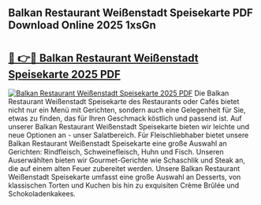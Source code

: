 ## Balkan Restaurant Weißenstadt Speisekarte PDF Download Online 2025 1xsGn

# <h2><a href="http://gcdt69y.nevu.top/?p=Balkan+Restaurant+Wei%c3%9fenstadt+Speisekarte">🔗 👉🔴 Balkan Restaurant Weißenstadt Speisekarte 2025 PDF</a></h2>

[![Balkan Restaurant Weißenstadt Speisekarte 2025 PDF](https://i.imgur.com/dBaPXMq.png)](http://gcdt69y.nevu.top/?p=Balkan+Restaurant+Wei%c3%9fenstadt+Speisekarte)
Die Balkan Restaurant Weißenstadt Speisekarte des Restaurants oder Cafés bietet nicht nur ein Menü mit Gerichten, sondern auch eine Gelegenheit für Sie, etwas zu finden, das für Ihren Geschmack köstlich und passend ist. Auf unserer Balkan Restaurant Weißenstadt Speisekarte bieten wir leichte und neue Optionen an - unser Salatbereich. Für Fleischliebhaber bietet unsere Balkan Restaurant Weißenstadt Speisekarte eine große Auswahl an Gerichten: Rindfleisch, Schweinefleisch, Huhn und Fisch. Unseren Auserwählten bieten wir Gourmet-Gerichte wie Schaschlik und Steak an, die auf einem alten Feuer zubereitet werden. Unsere Balkan Restaurant Weißenstadt Speisekarte umfasst eine große Auswahl an Desserts, von klassischen Torten und Kuchen bis hin zu exquisiten Crème Brûlée und Schokoladenkakees.
